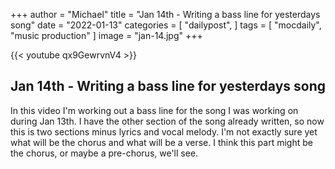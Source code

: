 +++
author = "Michael"
title = "Jan 14th - Writing a bass line for yesterdays song"
date = "2022-01-13"
categories = [
  "dailypost",
]
tags = [
  "mocdaily",
  "music production"
]
image = "jan-14.jpg"
+++

{{< youtube qx9GewrvnV4 >}}

## Jan 14th - Writing a bass line for yesterdays song 
In this video I'm working out a bass line for the song I was working on during Jan 13th. I have the other section of the song already written, so now this is two sections minus lyrics and vocal melody. I'm not exactly sure yet what will be the chorus and what will be a verse. I think this part might be the chorus, or maybe a pre-chorus, we'll see.
